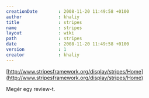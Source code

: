 ```yaml
---
creationDate        : 2008-11-20 11:49:58 +0100 
author              : khaliy 
title               : stripes 
name                : stripes 
layout              : wiki 
path                : stripes 
date                : 2008-11-20 11:49:58 +0100 
version             : 1 
creator             : khaliy 
---
```

[http://www.stripesframework.org/display/stripes/Home](http://www.stripesframework.org/display/stripes/Home)

Megér egy review-t.
